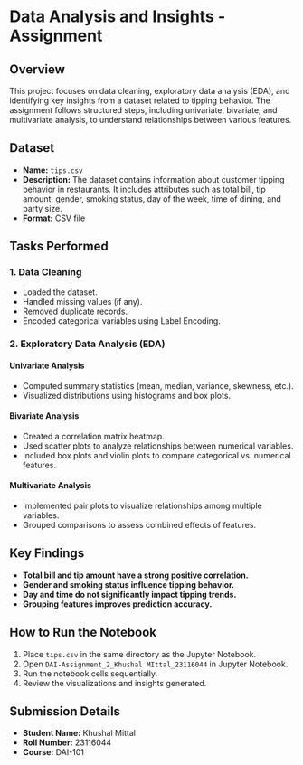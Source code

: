 # Data Analysis and Insights - Assignment

## Overview
This project focuses on data cleaning, exploratory data analysis (EDA), and identifying key insights from a dataset related to tipping behavior. The assignment follows structured steps, including univariate, bivariate, and multivariate analysis, to understand relationships between various features.

## Dataset
- **Name:** `tips.csv`
- **Description:** The dataset contains information about customer tipping behavior in restaurants. It includes attributes such as total bill, tip amount, gender, smoking status, day of the week, time of dining, and party size.
- **Format:** CSV file

## Tasks Performed
### 1. Data Cleaning
- Loaded the dataset.
- Handled missing values (if any).
- Removed duplicate records.
- Encoded categorical variables using Label Encoding.

### 2. Exploratory Data Analysis (EDA)
#### Univariate Analysis
- Computed summary statistics (mean, median, variance, skewness, etc.).
- Visualized distributions using histograms and box plots.

#### Bivariate Analysis
- Created a correlation matrix heatmap.
- Used scatter plots to analyze relationships between numerical variables.
- Included box plots and violin plots to compare categorical vs. numerical features.

#### Multivariate Analysis
- Implemented pair plots to visualize relationships among multiple variables.
- Grouped comparisons to assess combined effects of features.

## Key Findings
- **Total bill and tip amount have a strong positive correlation.**
- **Gender and smoking status influence tipping behavior.**
- **Day and time do not significantly impact tipping trends.**
- **Grouping features improves prediction accuracy.**

## How to Run the Notebook
1. Place `tips.csv` in the same directory as the Jupyter Notebook.
2. Open `DAI-Assignment_2_Khushal MIttal_23116044` in Jupyter Notebook.
3. Run the notebook cells sequentially.
4. Review the visualizations and insights generated.

## Submission Details
- **Student Name:** Khushal Mittal
- **Roll Number:** 23116044
- **Course:** DAI-101